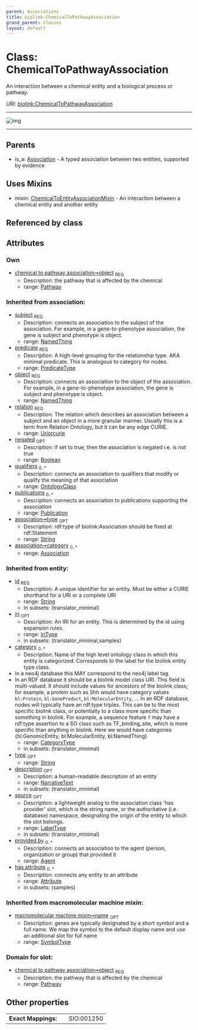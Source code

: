 ```yaml
---
parent: Associations
title: biolink:ChemicalToPathwayAssociation
grand_parent: Classes
layout: default
---
```


# Class: ChemicalToPathwayAssociation


An interaction between a chemical entity and a biological process or pathway.

URI: [biolink:ChemicalToPathwayAssociation](https://w3id.org/biolink/vocab/ChemicalToPathwayAssociation)


---

![img](http://yuml.me/diagram/nofunky;dir:TB/class/[Publication],[Pathway],[OntologyClass],[NamedThing],[Pathway]%3Cobject%201..1-%20[ChemicalToPathwayAssociation%7Cpredicate(i):predicate_type;relation(i):uriorcurie;negated(i):boolean%20%3F;type(i):string%20%3F;id(i):string;iri(i):iri_type%20%3F;name(i):label_type%20%3F;description(i):narrative_text%20%3F;source(i):label_type%20%3F],[ChemicalToPathwayAssociation]uses%20-.-%3E[ChemicalToEntityAssociationMixin],[Association]%5E-[ChemicalToPathwayAssociation],[ChemicalToEntityAssociationMixin],[Attribute],[Association],[Agent])

---


## Parents

 *  is_a: [Association](Association.md) - A typed association between two entities, supported by evidence

## Uses Mixins

 *  mixin: [ChemicalToEntityAssociationMixin](ChemicalToEntityAssociationMixin.md) - An interaction between a chemical entity and another entity

## Referenced by class


## Attributes


### Own

 * [chemical to pathway association➞object](chemical_to_pathway_association_object.md)  <sub>REQ</sub>
    * Description: the pathway that is affected by the chemical
    * range: [Pathway](Pathway.md)

### Inherited from association:

 * [subject](subject.md)  <sub>REQ</sub>
    * Description: connects an association to the subject of the association. For example, in a gene-to-phenotype association, the gene is subject and phenotype is object.
    * range: [NamedThing](NamedThing.md)
 * [predicate](predicate.md)  <sub>REQ</sub>
    * Description: A high-level grouping for the relationship type. AKA minimal predicate. This is analogous to category for nodes.
    * range: [PredicateType](types/PredicateType.md)
 * [object](object.md)  <sub>REQ</sub>
    * Description: connects an association to the object of the association. For example, in a gene-to-phenotype association, the gene is subject and phenotype is object.
    * range: [NamedThing](NamedThing.md)
 * [relation](relation.md)  <sub>REQ</sub>
    * Description: The relation which describes an association between a subject and an object in a more granular manner. Usually this is a term from Relation Ontology, but it can be any edge CURIE.
    * range: [Uriorcurie](types/Uriorcurie.md)
 * [negated](negated.md)  <sub>OPT</sub>
    * Description: if set to true, then the association is negated i.e. is not true
    * range: [Boolean](types/Boolean.md)
 * [qualifiers](qualifiers.md)  <sub>0..*</sub>
    * Description: connects an association to qualifiers that modify or qualify the meaning of that association
    * range: [OntologyClass](OntologyClass.md)
 * [publications](publications.md)  <sub>0..*</sub>
    * Description: connects an association to publications supporting the association
    * range: [Publication](Publication.md)
 * [association➞type](association_type.md)  <sub>OPT</sub>
    * Description: rdf:type of biolink:Association should be fixed at rdf:Statement
    * range: [String](types/String.md)
 * [association➞category](association_category.md)  <sub>0..*</sub>
    * range: [Association](Association.md)

### Inherited from entity:

 * [id](id.md)  <sub>REQ</sub>
    * Description: A unique identifier for an entity. Must be either a CURIE shorthand for a URI or a complete URI
    * range: [String](types/String.md)
    * in subsets: (translator_minimal)
 * [iri](iri.md)  <sub>OPT</sub>
    * Description: An IRI for an entity. This is determined by the id using expansion rules.
    * range: [IriType](types/IriType.md)
    * in subsets: (translator_minimal,samples)
 * [category](category.md)  <sub>0..*</sub>
    * Description: Name of the high level ontology class in which this entity is categorized. Corresponds to the label for the biolink entity type class.
 * In a neo4j database this MAY correspond to the neo4j label tag.
 * In an RDF database it should be a biolink model class URI.
This field is multi-valued. It should include values for ancestors of the biolink class; for example, a protein such as Shh would have category values `bl:Protein`, `bl:GeneProduct`, `bl:MolecularEntity`, ...
In an RDF database, nodes will typically have an rdf:type triples. This can be to the most specific biolink class, or potentially to a class more specific than something in biolink. For example, a sequence feature `f` may have a rdf:type assertion to a SO class such as TF_binding_site, which is more specific than anything in biolink. Here we would have categories {bl:GenomicEntity, bl:MolecularEntity, bl:NamedThing}
    * range: [CategoryType](types/CategoryType.md)
    * in subsets: (translator_minimal)
 * [type](type.md)  <sub>OPT</sub>
    * range: [String](types/String.md)
 * [description](description.md)  <sub>OPT</sub>
    * Description: a human-readable description of an entity
    * range: [NarrativeText](types/NarrativeText.md)
    * in subsets: (translator_minimal)
 * [source](source.md)  <sub>OPT</sub>
    * Description: a lightweight analog to the association class 'has provider' slot, which is the string name, or the authoritative (i.e. database) namespace, designating the origin of the entity to which the slot belongs.
    * range: [LabelType](types/LabelType.md)
    * in subsets: (translator_minimal)
 * [provided by](provided_by.md)  <sub>0..*</sub>
    * Description: connects an association to the agent (person, organization or group) that provided it
    * range: [Agent](Agent.md)
 * [has attribute](has_attribute.md)  <sub>0..*</sub>
    * Description: connects any entity to an attribute
    * range: [Attribute](Attribute.md)
    * in subsets: (samples)

### Inherited from macromolecular machine mixin:

 * [macromolecular machine mixin➞name](macromolecular_machine_mixin_name.md)  <sub>OPT</sub>
    * Description: genes are typically designated by a short symbol and a full name. We map the symbol to the default display name and use an additional slot for full name
    * range: [SymbolType](types/SymbolType.md)

### Domain for slot:

 * [chemical to pathway association➞object](chemical_to_pathway_association_object.md)  <sub>REQ</sub>
    * Description: the pathway that is affected by the chemical
    * range: [Pathway](Pathway.md)

## Other properties

|  |  |  |
| --- | --- | --- |
| **Exact Mappings:** | | SIO:001250 |


